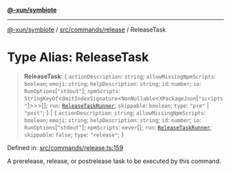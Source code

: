 [**@-xun/symbiote**](../../../../README.md)

***

[@-xun/symbiote](../../../../README.md) / [src/commands/release](../README.md) / ReleaseTask

# Type Alias: ReleaseTask

> **ReleaseTask**: \{ `actionDescription`: `string`; `allowMissingNpmScripts`: `boolean`; `emoji`: `string`; `helpDescription`: `string`; `id`: `number`; `io`: `RunOptions`\[`"stdout"`\]; `npmScripts`: `StringKeyOf`\<`OmitIndexSignature`\<`NonNullable`\<`XPackageJson`\[`"scripts"`\]\>\>\>[]; `run`: [`ReleaseTaskRunner`](ReleaseTaskRunner.md); `skippable`: `boolean`; `type`: `"pre"` \| `"post"`; \} \| \{ `actionDescription`: `string`; `allowMissingNpmScripts`: `boolean`; `emoji`: `string`; `helpDescription`: `string`; `id`: `number`; `io`: `RunOptions`\[`"stdout"`\]; `npmScripts`: `never`[]; `run`: [`ReleaseTaskRunner`](ReleaseTaskRunner.md); `skippable`: `false`; `type`: `"release"`; \}

Defined in: [src/commands/release.ts:159](https://github.com/Xunnamius/symbiote/blob/2e19fbb73f32694e0ab61a9670538fab89e2de03/src/commands/release.ts#L159)

A prerelease, release, or postrelease task to be executed by this command.

